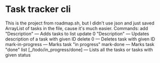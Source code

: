 # Task tracker cli
This is the project from roadmap.sh, but I didn't use json and just saved ArrayList of tasks in the file, cause it's much easier.
Commands:
add "Description" — Adds tasks to list
update 0 "Description" — Updates description of a task with given ID
delete 0 — Deletes task with given ID
mark-in-progress — Marks task "in progress"
mark-done — Marks task "done"
list [_/todo/in_progress/done] — Lists all the tasks or tasks with given status
